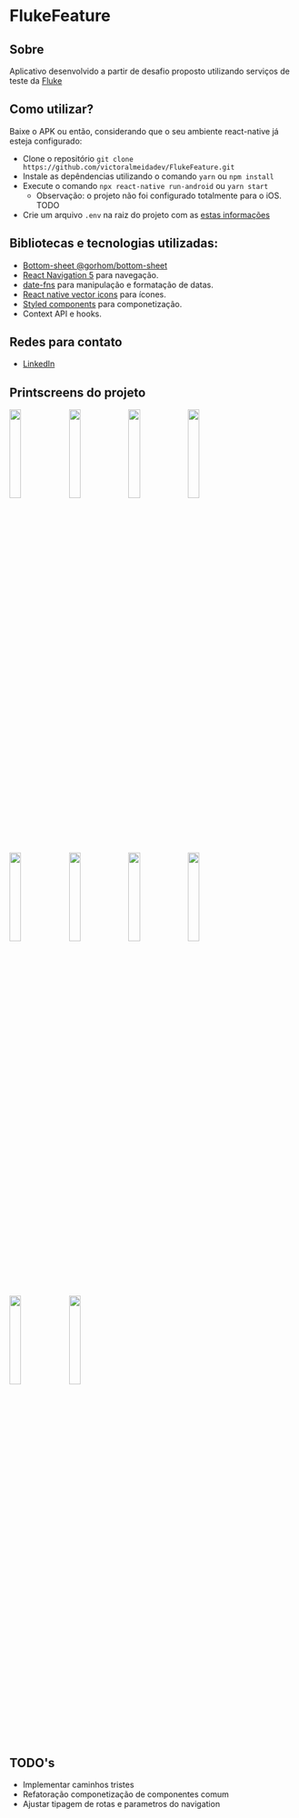 # FlukeFeature

## Sobre

Aplicativo desenvolvido a partir de desafio proposto utilizando serviços de teste da [Fluke](flu.ke)

## Como utilizar?

Baixe o APK ou então, considerando que o seu ambiente react-native já esteja configurado:

- Clone o repositório `git clone https://github.com/victoralmeidadev/FlukeFeature.git`
- Instale as depêndencias utilizando o comando `yarn` ou `npm install`
- Execute o comando `npx react-native run-android` ou `yarn start`
  - Observação: o projeto não foi configurado totalmente para o iOS. TODO
- Crie um arquivo `.env` na raiz do projeto com as [estas informações](https://github.com/victoralmeidadev/FlukeFeature/issues/2#issue-858375699)

## Bibliotecas e tecnologias utilizadas:

- [Bottom-sheet @gorhom/bottom-sheet](https://github.com/gorhom/react-native-bottom-sheet)
- [React Navigation 5](https://reactnavigation.org/docs/getting-started) para navegação.
- [date-fns](https://date-fns.org/docs/Getting-Started) para manipulação e formatação de datas.
- [React native vector icons](https://github.com/oblador/react-native-vector-icons) para ícones.
- [Styled components](https://styled-components.com/) para componetização.
- Context API e hooks.

## Redes para contato
- [LinkedIn](https://www.linkedin.com/in/victoralmeidadev/)

## Printscreens do projeto

<img src="https://user-images.githubusercontent.com/23178052/114794756-724e7680-9d63-11eb-8525-aba72b27bc78.png" width="20%" /> <img src="https://user-images.githubusercontent.com/23178052/114794766-767a9400-9d63-11eb-95a5-9f75642a52d1.png" width="20%" /> <img src="https://user-images.githubusercontent.com/23178052/114794776-79758480-9d63-11eb-8cf7-f3659b4d4246.png" width="20%" />
<img src="https://user-images.githubusercontent.com/23178052/114794771-77132a80-9d63-11eb-97f6-d613b73a56e7.png" width="20%" /> <img src="https://user-images.githubusercontent.com/23178052/114794778-7a0e1b00-9d63-11eb-87aa-a81fdab972da.png" width="20%" /> <img src="https://user-images.githubusercontent.com/23178052/114794764-75e1fd80-9d63-11eb-8a0f-1d0612cecda8.png" width="20%" />
<img src="https://user-images.githubusercontent.com/23178052/114794774-78445780-9d63-11eb-94a3-a5d072c888c0.png" width="20%" /> <img src="https://user-images.githubusercontent.com/23178052/114794781-7aa6b180-9d63-11eb-975f-80206c9ab901.png" width="20%" /> 
<img src="https://user-images.githubusercontent.com/23178052/114794784-7bd7de80-9d63-11eb-9aea-e860b44f2954.png" width="20%" />  <img src="https://user-images.githubusercontent.com/23178052/114794762-74b0d080-9d63-11eb-8fa3-6d3fdb2ab8d2.png" width="20%" />


## TODO's
- Implementar caminhos tristes
- Refatoração componetização de componentes comum
- Ajustar tipagem de rotas e parametros do navigation
